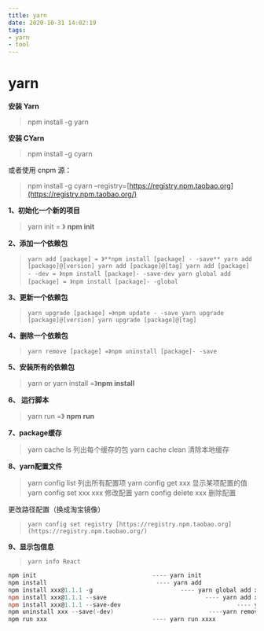 ```yaml
---
title: yarn
date: 2020-10-31 14:02:19
tags:
- yarn
- tool
---
```


# yarn

**安装 Yarn**

> npm install -g yarn

**安装 CYarn**

> npm install -g cyarn

或者使用 cnpm 源：

> npm install -g cyarn –registry=[https://registry.npm.taobao.org](https://registry.npm.taobao.org/)

**1、初始化一个新的项目**

> yarn init = 》 **npm init**

**2、添加一个依赖包**

> `yarn add [package] = 》**npm install [package] - -save**
> yarn add [package]@[version]
> yarn add [package]@[tag]
> yarn add [package] - -dev = 》npm install [package]- -save-dev
> yarn global add [package] = 》npm install [package]- -global `

**3、更新一个依赖包**

> `yarn upgrade [package] =》npm update - -save
> yarn upgrade [package]@[version]
> yarn upgrade [package]@[tag] `

**4、删除一个依赖包**

> `yarn remove [package] =》npm uninstall [package]- -save`

**5、安装所有的依赖包**

> yarn or yarn install =》**npm install**

**6、 运行脚本**

> yarn run =》 **npm run**

**7、package缓存**

> yarn cache ls 列出每个缓存的包
> yarn cache clean 清除本地缓存

**8、yarn配置文件**

> yarn config list 列出所有配置项
> yarn config get xxx 显示某项配置的值
> yarn config set xxx xxx 修改配置
> yarn config delete xxx 删除配置

更改路径配置（换成淘宝镜像）

> `yarn config set registry [https://registry.npm.taobao.org](https://registry.npm.taobao.org/)`

**9、显示包信息**

> `yarn info React`

```powershell
npm init                                 ---- yarn init
npm install                               ---- yarn add
npm install xxx@1.1.1 -g                  		 ---- yarn global add xxx@1.1.1
npm install xxx@1.1.1 --save            			  	---- yarn add xxx@1.1.1
npm install xxx@1.1.1 --save-dev    							 ---- yarn add xxx@1.1.1 --dev
npm uninstall xxx --save(-dev)         					 ----yarn remove xxx
npm run xxx                              ---- yarn run xxxx
```

